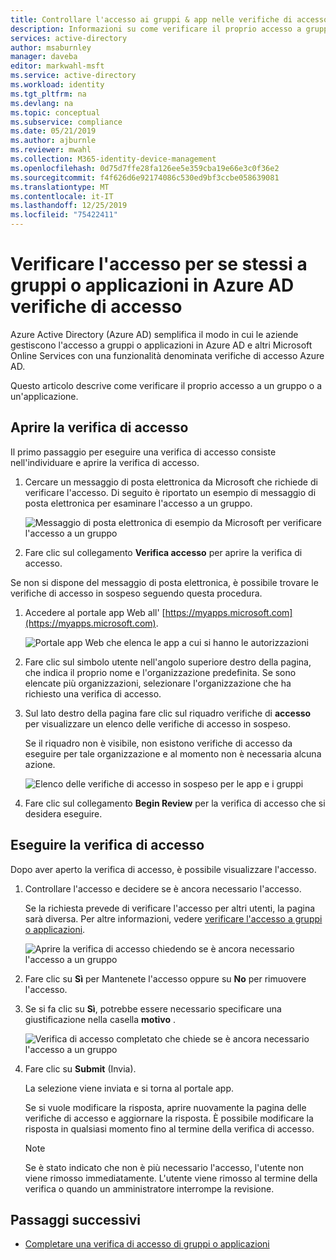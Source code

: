 ```yaml
---
title: Controllare l'accesso ai gruppi & app nelle verifiche di accesso-Azure AD
description: Informazioni su come verificare il proprio accesso a gruppi o applicazioni in Azure Active Directory verifiche di accesso.
services: active-directory
author: msaburnley
manager: daveba
editor: markwahl-msft
ms.service: active-directory
ms.workload: identity
ms.tgt_pltfrm: na
ms.devlang: na
ms.topic: conceptual
ms.subservice: compliance
ms.date: 05/21/2019
ms.author: ajburnle
ms.reviewer: mwahl
ms.collection: M365-identity-device-management
ms.openlocfilehash: 0d75d7ffe28fa126ee5e359cba19e66e3c0f36e2
ms.sourcegitcommit: f4f626d6e92174086c530ed9bf3ccbe058639081
ms.translationtype: MT
ms.contentlocale: it-IT
ms.lasthandoff: 12/25/2019
ms.locfileid: "75422411"
---
```

# <a name="review-access-for-yourself-to-groups-or-applications-in-azure-ad-access-reviews"></a>Verificare l'accesso per se stessi a gruppi o applicazioni in Azure AD verifiche di accesso

Azure Active Directory (Azure AD) semplifica il modo in cui le aziende gestiscono l'accesso a gruppi o applicazioni in Azure AD e altri Microsoft Online Services con una funzionalità denominata verifiche di accesso Azure AD.

Questo articolo descrive come verificare il proprio accesso a un gruppo o a un'applicazione.

## <a name="open-the-access-review"></a>Aprire la verifica di accesso

Il primo passaggio per eseguire una verifica di accesso consiste nell'individuare e aprire la verifica di accesso.

1. Cercare un messaggio di posta elettronica da Microsoft che richiede di verificare l'accesso. Di seguito è riportato un esempio di messaggio di posta elettronica per esaminare l'accesso a un gruppo.

    ![Messaggio di posta elettronica di esempio da Microsoft per verificare l'accesso a un gruppo](./media/review-your-access/access-review-email.png)

1. Fare clic sul collegamento **Verifica accesso** per aprire la verifica di accesso.

Se non si dispone del messaggio di posta elettronica, è possibile trovare le verifiche di accesso in sospeso seguendo questa procedura.

1. Accedere al portale app Web all' [https://myapps.microsoft.com](https://myapps.microsoft.com).

    ![Portale app Web che elenca le app a cui si hanno le autorizzazioni](./media/review-your-access/myapps-access-panel.png)

1. Fare clic sul simbolo utente nell'angolo superiore destro della pagina, che indica il proprio nome e l'organizzazione predefinita. Se sono elencate più organizzazioni, selezionare l'organizzazione che ha richiesto una verifica di accesso.

1. Sul lato destro della pagina fare clic sul riquadro verifiche di **accesso** per visualizzare un elenco delle verifiche di accesso in sospeso.

    Se il riquadro non è visibile, non esistono verifiche di accesso da eseguire per tale organizzazione e al momento non è necessaria alcuna azione.

    ![Elenco delle verifiche di accesso in sospeso per le app e i gruppi](./media/review-your-access/access-reviews-list.png)

1. Fare clic sul collegamento **Begin Review** per la verifica di accesso che si desidera eseguire.

## <a name="perform-the-access-review"></a>Eseguire la verifica di accesso

Dopo aver aperto la verifica di accesso, è possibile visualizzare l'accesso.

1. Controllare l'accesso e decidere se è ancora necessario l'accesso.

    Se la richiesta prevede di verificare l'accesso per altri utenti, la pagina sarà diversa. Per altre informazioni, vedere [verificare l'accesso a gruppi o applicazioni](perform-access-review.md).

    ![Aprire la verifica di accesso chiedendo se è ancora necessario l'accesso a un gruppo](./media/review-your-access/perform-access-review.png)

1. Fare clic su **Sì** per Mantenete l'accesso oppure su **No** per rimuovere l'accesso.

1. Se si fa clic su **Sì**, potrebbe essere necessario specificare una giustificazione nella casella **motivo** .

    ![Verifica di accesso completato che chiede se è ancora necessario l'accesso a un gruppo](./media/review-your-access/perform-access-review-submit.png)

1. Fare clic su **Submit** (Invia).

    La selezione viene inviata e si torna al portale app.

    Se si vuole modificare la risposta, aprire nuovamente la pagina delle verifiche di accesso e aggiornare la risposta. È possibile modificare la risposta in qualsiasi momento fino al termine della verifica di accesso.

    > [!NOTE]
    > Se è stato indicato che non è più necessario l'accesso, l'utente non viene rimosso immediatamente. L'utente viene rimosso al termine della verifica o quando un amministratore interrompe la revisione.

## <a name="next-steps"></a>Passaggi successivi

- [Completare una verifica di accesso di gruppi o applicazioni](complete-access-review.md)
